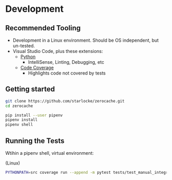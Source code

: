 # Development

## Recommended Tooling

- Development in a Linux environment. Should be OS independent, but un-tested.
- Visual Studio Code, plus these extensions:
  - [Python](https://marketplace.visualstudio.com/items?itemName=ms-python.python)
    - IntelliSense, Linting, Debugging, etc
  - [Code Coverage](https://marketplace.visualstudio.com/items?itemName=markis.code-coverage)
    - Highlights code not covered by tests

## Getting started

```sh
git clone https://github.com/starlocke/zerocache.git
cd zerocache

pip install --user pipenv
pipenv install
pipenv shell
```

## Running the Tests

Wtihin a pipenv shell, virtual environment:

(Linux)

```sh
PYTHONPATH=src coverage run --append -m pytest tests/test_manual_integration.py tests/test_network_fallback.py
```


